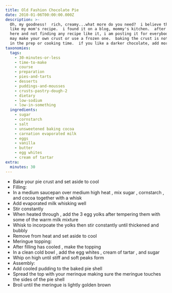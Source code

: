 ```yaml
---
title: Old Fashion Chocolate Pie
date: 2010-01-06T00:00:00.000Z
description: >-
  Oh, my goodness!  rich, creamy...what more do you need?  i believe this is
  like my mom's recipe.  i found it on a blog, mommy's kitchen.  after searching
  here and not finding any recipe like it, i am posting it for everybody.  you
  may make your own crust or use a frozen one.  baking the crust is not included
  in the prep or cooking time.  if you like a darker chocolate, add more cocoa.
taxonomies:
  tags:
    - 30-minutes-or-less
    - time-to-make
    - course
    - preparation
    - pies-and-tarts
    - desserts
    - puddings-and-mousses
    - crusts-pastry-dough-2
    - dietary
    - low-sodium
    - low-in-something
  ingredients:
    - sugar
    - cornstarch
    - salt
    - unsweetened baking cocoa
    - carnation evaporated milk
    - eggs
    - vanilla
    - butter
    - egg whites
    - cream of tartar
extra:
  minutes: 30
---
```

 - Bake your pie crust and set aside to cool
 - Filling:
 - In a medium saucepan over medium high heat , mix sugar , cornstarch , and cocoa together with a whisk
 - Add evaporated milk whisking well
 - Stir constantly
 - When heated through , add the 3 egg yolks after tempering them with some of the warm milk mixture
 - Whisk to incorpoate the yolks then stir constantly until thickened and bubbly
 - Remove from heat and set aside to cool
 - Meringue topping:
 - After filling has cooled , make the topping
 - In a clean cold bowl , add the egg whites , cream of tartar , and sugar
 - Whip on high until stiff and soft peaks form
 - Assembly:
 - Add cooled pudding to the baked pie shell
 - Spread the top with your merinque making sure the meringue touches the sides of the pie shell
 - Broil until the meringue is lightly golden brown
